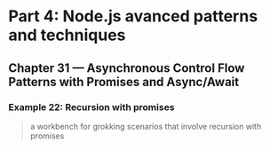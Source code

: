 # Part 4: Node.js avanced patterns and techniques
## Chapter 31 &mdash; Asynchronous Control Flow Patterns with Promises and Async/Await
### Example 22: Recursion with promises
> a workbench for grokking scenarios that involve recursion with promises
